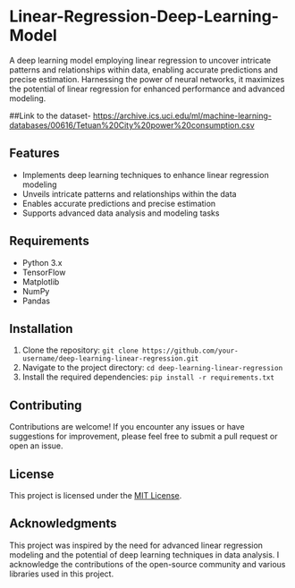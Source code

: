 # Linear-Regression-Deep-Learning-Model
A deep learning model employing linear regression to uncover intricate patterns and relationships within data, enabling accurate predictions and precise estimation. Harnessing the power of neural networks, it maximizes the potential of linear regression for enhanced performance and advanced modeling.

##Link to the dataset- https://archive.ics.uci.edu/ml/machine-learning-databases/00616/Tetuan%20City%20power%20consumption.csv

## Features

- Implements deep learning techniques to enhance linear regression modeling
- Unveils intricate patterns and relationships within the data
- Enables accurate predictions and precise estimation
- Supports advanced data analysis and modeling tasks

## Requirements

- Python 3.x
- TensorFlow
- Matplotlib
- NumPy
- Pandas

## Installation

1. Clone the repository: `git clone https://github.com/your-username/deep-learning-linear-regression.git`
2. Navigate to the project directory: `cd deep-learning-linear-regression`
3. Install the required dependencies: `pip install -r requirements.txt`


## Contributing

Contributions are welcome! If you encounter any issues or have suggestions for improvement, please feel free to submit a pull request or open an issue.

## License

This project is licensed under the [MIT License](LICENSE).

## Acknowledgments

This project was inspired by the need for advanced linear regression modeling and the potential of deep learning techniques in data analysis. I acknowledge the contributions of the open-source community and various libraries used in this project.
